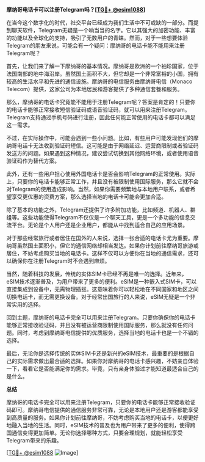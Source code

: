 **摩纳哥电话卡可以注册Telegram吗？[[TG💪+ @esim1088](https://t.me/s/esim1088)]**

在当今这个数字化的时代，社交平台已经成为我们生活中不可或缺的一部分。而提到聊天软件，Telegram无疑是一个响当当的名字。它以其强大的加密功能、丰富的功能以及全球化的支持，吸引了无数用户的青睐。然而，对于一些想要体验Telegram的朋友来说，可能会有一个疑问：摩纳哥的电话卡能不能用来注册Telegram呢？

首先，让我们来了解一下摩纳哥的基本情况。摩纳哥是欧洲的一个袖珍国家，位于法国南部的地中海沿岸。虽然国土面积不大，但它却是一个非常富裕的小国，拥有较高的生活水平和先进的通信设施。摩纳哥的电信服务由摩纳哥电信（Monaco Telecom）提供，这家公司为本地居民和游客提供了多种通信套餐和服务。

那么，摩纳哥的电话卡究竟能不能用于注册Telegram呢？答案是肯定的！只要你的电话卡能够正常接收短信验证码或语音验证码，就可以用来注册Telegram。Telegram支持通过手机号码进行注册，因此任何能正常使用的电话卡都可以满足这一需求。

不过，在实际操作中，可能会遇到一些小问题。比如，有些用户可能发现他们的摩纳哥电话卡无法收到验证码短信。这可能是由于网络延迟、运营商限制或者验证码发送方的问题。如果遇到这种情况，建议尝试切换到其他网络环境，或者使用语音验证码作为替代方案。

此外，还有一些用户担心使用外国电话卡是否会影响Telegram的正常使用。实际上，只要你的电话卡能够正常工作，并且没有被限制使用国际服务，那么它就不会对Telegram的使用造成影响。当然，如果你需要频繁地与本地用户联系，或者希望享受更优惠的资费方案，那么选择当地的电话卡可能会更加合适。

除了基本的功能之外，Telegram还提供了许多附加功能，比如频道、机器人、群组等。这些功能使得Telegram不仅仅是一个聊天工具，更是一个多功能的信息交流平台。无论是个人用户还是企业用户，都能从中找到适合自己的应用场景。

对于那些经常旅行或者居住在国外的人来说，选择一张合适的电话卡尤为重要。摩纳哥虽然国土面积小，但它的通信网络却相当发达。如果你计划前往摩纳哥旅游或居住，不妨考虑购买当地的电话卡。这样不仅可以方便你在当地的通信需求，还可以确保你在注册Telegram时不会遇到麻烦。

当然，随着科技的发展，传统的实体SIM卡已经不再是唯一的选择。近年来，eSIM技术逐渐普及，为用户带来了更多的便利。eSIM是一种嵌入式SIM卡，可以直接集成到设备中，无需物理插拔。这意味着你可以轻松地在不同国家和地区之间切换电话卡，而无需更换设备。对于经常出国旅行的人来说，eSIM无疑是一个非常实用的选择。

回到主题，摩纳哥的电话卡完全可以用来注册Telegram。只要你确保你的电话卡能够正常接收验证码，并且没有被运营商限制使用国际服务，那么就没有任何问题。同时，考虑到摩纳哥电信提供的优质服务，选择当地的电话卡也是一个不错的选择。

最后，无论你是选择传统的实体SIM卡还是新兴的eSIM技术，最重要的是根据自己的实际需求做出最合适的选择。如果你对摩纳哥的电话卡感兴趣，不妨亲自体验一下，看看它是否能满足你的需求。毕竟，只有亲身体验过才能知道最适合自己的是什么。

**总结**

摩纳哥的电话卡完全可以用来注册Telegram，只要你的电话卡能够正常接收验证码即可。摩纳哥电信提供的通信服务非常可靠，无论是本地用户还是游客都能享受到高质量的服务。如果你计划前往摩纳哥，不妨考虑购买当地的电话卡，以便更好地融入当地的生活。同时，eSIM技术的普及也为用户带来了更多的便利，使得跨国通信变得更加简单。无论你选择哪种方式，只要合理规划，就能轻松享受Telegram带来的乐趣。

[[TG💪+ @esim1088](https://t.me/s/esim1088) ![Image](https://i.postimg.cc/4NQfJmqS/Snipaste-2025-05-13-00-14-12.png)]
